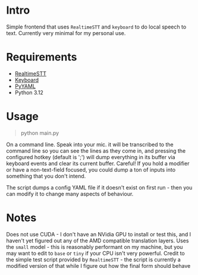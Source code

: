 # Intro

Simple frontend that uses `RealtimeSTT` and `keyboard` to do local speech to text. Currently very minimal for my personal use.

# Requirements

 * [RealtimeSTT](https://github.com/KoljaB/RealtimeSTT) 
 * [Keyboard](https://github.com/boppreh/keyboard)
 * [PyYAML](https://pyyaml.org/)
 * Python 3.12

# Usage

> python main.py

On a command line. Speak into your mic. it will be transcribed to the command line so you can see the lines as they come in, and pressing the configured hotkey (default is ';') will dump everything in its buffer via keyboard events and clear its current buffer. Careful! If you hold a modifier or have a non-text-field focused, you could dump a ton of inputs into something that you don't intend.

The script dumps a config YAML file if it doesn't exist on first run - then you can modify it to change many aspects of behaviour. 

# Notes

Does not use CUDA - I don't have an NVidia GPU to install or test this, and I haven't yet figured out any of the AMD compatible translation layers.
Uses the `small` model - this is reasonably performant on my machine, but you may want to edit to `base` or `tiny` if your CPU isn't very powerful. 
Credit to the simple test script provided by `RealtimeSTT` - the script is currently a modified version of that while I figure out how the final form should behave